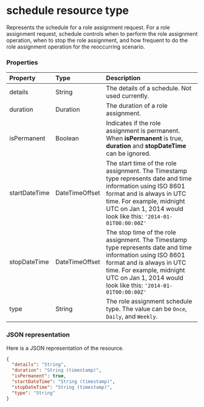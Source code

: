# schedule resource type
Represents the schedule for a role assignment request. For a role assignment request, schedule controls when to perform the role assignment operation, when to stop the role assignment, and how frequent to do the role assignment operation for the reoccurring scenario. 



### Properties
| Property	   | Type	|Description|
|:---------------|:--------|:----------|
|details|String|The details of a schedule. Not used currently.|
|duration|Duration|The duration of a role assignment.|
|isPermanent|Boolean|Indicates if the role assignment is permanent. When **isPermanent** is true, **duration** and **stopDateTime** can be ignored.|
|startDateTime|DateTimeOffset|The start time of the role assignment. The Timestamp type represents date and time information using ISO 8601 format and is always in UTC time. For example, midnight UTC on Jan 1, 2014 would look like this: `'2014-01-01T00:00:00Z'`|
|stopDateTime|DateTimeOffset|The stop time of the role assignment. The Timestamp type represents date and time information using ISO 8601 format and is always in UTC time. For example, midnight UTC on Jan 1, 2014 would look like this: `'2014-01-01T00:00:00Z'`|
|type|String|The role assignment schedule type. The value can be ``Once``, ``Daily``, and ``Weekly``.|

### JSON representation

Here is a JSON representation of the resource.

<!-- {
  "blockType": "resource",
  "optionalProperties": [

  ],
  "@odata.type": "microsoft.graph.schedule"
}-->

```json
{
  "details": "String",
  "duration": "String (timestamp)",
  "isPermanent": true,
  "startDateTime": "String (timestamp)",
  "stopDateTime": "String (timestamp)",
  "type": "String"
}

```

<!-- uuid: 8fcb5dbc-d5aa-4681-8e31-b001d5168d79
2015-10-25 14:57:30 UTC -->
<!-- {
  "type": "#page.annotation",
  "description": "schedule resource",
  "keywords": "",
  "section": "documentation",
  "tocPath": ""
}-->